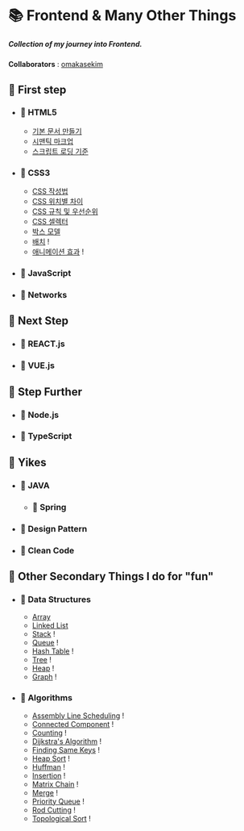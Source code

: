 # 📚 Frontend & Many Other Things

##### Collection of my journey into Frontend.

**Collaborators** : [omakasekim](https://github.com/omakasekim)
<br>

## 📒 First step

- ### 📖 HTML5
  * [기본 문서 만들기](./dump/firstStep.md)
  * [시맨틱 마크업](./dump/secondHTML.md)
  * [스크립트 로딩 기준](./dump/thirdHTML.md)


- ### 📖 CSS3
  * [CSS 작성법](./dump/firstCSS.md)
  * [CSS 위치별 차이](./dump/secondCSS.md)
  * [CSS 규칙 및 우선순위](./dump/fourthCSS.md)
  * [CSS 셀렉터](./dump/fifthCSS.md)
  * [박스 모델](./dump/sixthCSS.md)
  * [배치](./dump/seventhCSS.md) !
  * [애니메이션 효과](./dump/eighthCSS.md) !

- ### 📖 JavaScript

- ### 📖 Networks

## 📕 Next Step

- ### 📖 REACT.js

- ### 📖 VUE.js

## 📗 Step Further

- ### 📖 Node.js

- ### 📖 TypeScript

## 📘 Yikes

- ### 📖 JAVA
  - ### 📖 Spring


- ### 📖 Design Pattern


- ### 📖 Clean Code


## 📙 Other Secondary Things I do for "fun"

- ### 📘 Data Structures
  * [Array](./dump/dsArray.md) 
  * [Linked List](./dump/algoLinkedList.md)
  * [Stack](./dump/dsStack.md) !
  * [Queue](./dump/dsQueue.md) !
  * [Hash Table](./dump/dsHashTable.md) !
  * [Tree](./dump/dsTree.md) !
  * [Heap](./dump/dsHeap.md) !
  * [Graph](./dump/dsGraph.md) !
 
- ### 📘 Algorithms
  * [Assembly Line Scheduling](./dump/algoALS.md) !
  * [Connected Component](./dump/algoConComp.md) !
  * [Counting](./dump/algoCounting.md) !
  * [Dijkstra's Algorithm](./dump/algoDijkstra.md) !
  * [Finding Same Keys](./dump/algoFSK.md) !
  * [Heap Sort](./dump/algoHeap.md) !
  * [Huffman](./dump/algoHuffman.md) !
  * [Insertion](./dump/algoInsert.md) !
  * [Matrix Chain](./dump/algoMatChain.md) !
  * [Merge](./dump/algoMerge.md) !
  * [Priority Queue](./dump/algoPriQueue.md) !
  * [Rod Cutting](./dump/algoRodCutt.md) !
  * [Topological Sort](./dump/algoTopoSort.md) !
